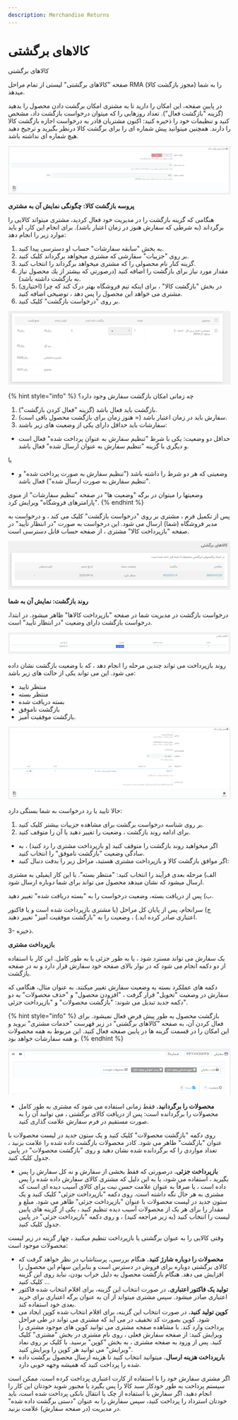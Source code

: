 ```yaml
---
description: Merchandise Returns
---
```


# کالاهای برگشتی

کالاهای برگشتی

صفحه "کالاهای برگشتی" لیستی از تمام مراحل RMA \(مجوز بازگشت کالا\) را به شما میدهد.

در پایین صفحه، این امکان را دارید تا به مشتری امکان برگشت دادن محصول را بدهید \(گزینه "بازگشت فعال"\). تعداد روزهایی را که میتوان درخواست بازگشت داد، مشخص کنید و تنظیمات خود را ذخیره کنید: اکنون مشتریان قادر به درخواست اجازه بازگشت کالا را دارند. همچنین میتوانید پیش شماره ای را برای برگشت کالا درنظر بگیرید و ترجیح دهید هیچ شماره ای نداشته باشد.

![](../../../../.gitbook/assets/0%20%2836%29.png)

**پروسه بازگشت کالا: چگونگی نمایش آن به مشتری**

هنگامی که گزینه بازگشت را در مدیریت خود فعال کردید، مشتری میتواند کالایی را برگرداند \(به شرطی که سفارش هنوز در زمان اعتبار باشد\). برای انجام این کار، او باید موارد زیر را انجام دهد:

1. به بخش "سابقه سفارشات" حساب او دسترسی پیدا کنید.
2. بر روی "جزییات" سفارشی که مشتری میخواهد برگرداند کلیک کنید.
3. گزینه کنار نام محصولی را که مشتری میخواهد برگرداند را انتخاب کنید.
4. مقدار مورد نیاز برای بازگشت را اضافه کنید \(درصورتي كه بيشتر از يك محصول نياز به بازگشت داشته باشد\).
5. \(اختیاری\) در بخش "بازگشت کالا" ، برای اینکه تیم فروشگاه بهتر درک کند که چرا مشتری می خواهد این محصول را پس دهد ، توضیحی اضافه کنید.
6. بر روی "درخواست بازگشت" کلیک کنید.

![](../../../../.gitbook/assets/1%20%2830%29.png)

{% hint style="info" %}
چه زمانی امکان بازگشت سفارش وجود دارد؟

1. بازگشت باید فعال باشد \(گزینه "فعال کردن بازگشت"\).
2. سفارش باید در زمان اعتبار باشد \(= هنوز زمان برای بازگشت محصول باقی است\).
3. سفارشات باید حداقل دارای یکی از وضعیت های زیر باشند:

* حداقل دو وضعیت: یکی با شرط "تنظیم سفارش به عنوان پرداخت شده" فعال است و دیگری با گزینه "تنظیم سفارش به عنوان ارسال شده" فعال باشد.

یا

* وضعیتی که هر دو شرط را داشته باشد \("تنظیم سفارش به صورت پرداخت شده" و "تنظیم سفارش به صورت ارسال شده"\) فعال باشد.

وضعیتها را میتوان در برگه "وضعیت ها" در صفحه "تنظیم سفارشات" از منوی "پارامترهای فروشگاه" ویرایش کرد.
{% endhint %}

پس از تکمیل فرم ، مشتری بر روی "درخواست بازگشت" کلیک می کند ، و درخواست به مدیر فروشگاه \(شما\) ارسال می شود. این درخواست به صورت "در انتظار تأیید" در صفحه "بازپرداخت کالا" مشتری ، از صفحه حساب قابل دسترسی است.

![](../../../../.gitbook/assets/2%20%2813%29.png)

**روند بازگشت: نمایش آن به شما**

درخواست بازگشت در مدیریت شما در صفحه "بازپرداخت کالاها" ظاهر میشود. در ابتدا، درخواست بازگشت دارای وضعیت "در انتظار تأیید" است.

![](../../../../.gitbook/assets/3%20%286%29.png)

روند بازپرداخت می تواند چندین مرحله را انجام دهد ، که با وضعیت بازگشت نشان داده می شود. این می تواند یکی از حالت های زیر باشد:

* منتظر تایید
* منتظر بسته
* بسته دریافت شده
* بازگشت ناموفق
* بازگشت موفقیت آمیز.

![](../../../../.gitbook/assets/4%20%285%29.png)

حالا تایید یا رد درخواست به شما بستگی دارد:

1. بر روی شناسه درخواست برگشت برای مشاهده جزییات بیشتر کلیک کنید.
2. برای ادامه روند بازگشت ، وضعیت را تغییر دهید یا آن را متوقف کنید.

* اگر میخواهید روند بازگشت را متوقف کنید \(و بازپرداخت مشتری را رد کنید\) ، به سادگی وضعیت "بازگشت ناموفق" را انتخاب کنید.
* اگر موافق بازگشت کالا و بازپرداخت مشتری هستید، مراحل زیر را بدقت دنبال کنید:

الف\) مرحله بعدی فرآیند را انتخاب کنید: "منتظر بسته". با این کار ایمیلی به مشتری ارسال میشود که نشان میدهد محصول می تواند برای شما دوباره ارسال شود.

ب\) پس از دریافت بسته، وضعیت درخواست را به "بسته دریافت شده" تغییر دهید.

ج\) سرانجام، پس از پایان کل مراحل \(یا مشتری بازپرداخت شده است و یا فاکتور اعتباری صادر کرده اید.\) ، وضعیت را به "بازگشت موفقیت آمیز" تغییر دهید.

3- ذخیره.

**بازپرداخت مشتری**

یک سفارش می تواند مسترد شود ، یا به طور جزئی یا به طور کامل. این کار با استفاده از دو دکمه انجام می شود که در نوار بالای صفحه خود سفارش قرار دارد و نه در صفحه بازگشت.

دکمه های عملکرد بسته به وضعیت سفارش تغییر میکنند. به عنوان مثال، هنگامی که سفارش در وصعیت "تحویل" قرار گرفت ، "افزودن محصول" و "حذف محصولات" به دو دکمه جدید تبدیل می شوند: "بازگشت محصولات" و "بازپرداخت جزئی".

{% hint style="info" %}
بازگشت محصول به طور پیش فرض فعال نمیشود. برای فعال کردن آن، به صفحه "کالاهای برگشتی" در زیر فهرست "خدمات مشتری" بروید و این امکان را در قسمت گزینه ها در پایین صفحه فعال کنید. این مربوط به همه محصولات و همه سفارشات خواهد بود.
{% endhint %}

![](../../../../.gitbook/assets/5%20%281%29.png)

* **محصولات را برگردانید.** فقط زمانی استفاده می شود که مشتری به طور کامل محصولات را برگردانده است: پس از دریافت کالای برگشتی ، می توانید آن را به صورت مستقیم در فرم سفارش علامت گذاری کنید.

روی دکمه "بازگشت محصولات" کلیک کنید و یک ستون جدید در لیست محصولات با عنوان "بازگشت" ظاهر می شود. کادر محصولات بازگشت داده شده را علامت بزنید ، تعداد مواردی را که برگردانده شده نشان دهید و روی "بازگشت محصولات" در پایین جدول کلیک کنید.

* **بازپرداخت جزئی.** درصورتی که فقط بخشی از سفارش و نه کل سفارش را پس بگیرید ، استفاده می شود، یا به این دلیل که مشتری کالای سفارش داده شده را پس داده است ، یا صرفاً به عنوان علامت حسن نیت برای کالای آسیب دیده ای است که مشتری به هر حال نگه داشته است. روی دکمه "بازپرداخت جزئی" کلیک کنید و یک ستون جدید در لیست محصولات با عنوان "بازپرداخت جزئی" ظاهر می شود. مبلغ و مقدار را برای هر یک از محصولات آسیب دیده تنظیم کنید ، یکی از گزینه های پایین لیست را انتخاب کنید \(به زیر مراجعه کنید\) ، و روی دکمه "بازپرداخت جزئی" در پایین جدول کلیک کنید.

وقتی کالایی را به عنوان برگشتی یا بازپرداخت تنظیم میکنید ، چهار گزینه در زیر لیست محصولات موجود است:

* **محصولات را دوباره شارژ کنید.** هنگام بررسی، پرستاشاپ در نظر خواهد گرفت که کالای برگشتی دوباره برای فروش در دسترس است و بنابراین سهام این محصول را افزایش می دهد. هنگام بازگشت محصول به دلیل خراب بودن، نباید روی این گزینه کلیک کنید ...
* **تولید یک فاکتور اعتباری.** در صورت انتخاب این گزینه، برای اقلام انتخاب شده فاکتور اعتباری صادر میشود. سپس مشتری میتواند از آن به عنوان برگه اعتباری برای خرید بعدی خود استفاده کند.
* **کوپن تولید کنید.** در صورت انتخاب این گزینه، برای اقلام انتخاب شده کوپن ایجاد می شود. کوپن بصورت کد تخفیف در می آید که مشتری می تواند در طی مراحل پرداخت وارد کند. با مشاهده صفحه مشتری می توانید کوپن های موجود مشتری را ویرایش کنید: از صفحه سفارش فعلی ، روی نام مشتری در بخش "مشتری" کلیک کنید. پس از ورود به صفحه مشتری ، به بخش "کوپن" برسید. با کلیک بر روی نماد "ویرایش" می توانید هر کوپن را ویرایش کنید.
* **بارپرداخت هزینه ارسال.** میتوانید انتخاب کنید تا هزینه ارسال محصول برگشت داده شده را پرداخت کنید که همیشه وجهه خوبی دارد.

اگر مشتری سفارش خود را با استفاده از کارت اعتباری پرداخت کرده است، ممکن است سیستم پرداخت به طور خودکار سبد کالا را پس بگیرد یا مجبور شوید خودتان این کار را انجام دهید. اگر سفارش با استفاده از چک یا انتقال بانکی پرداخت شده است، باید خودتان استرداد را پرداخت کنید، سپس سفارش را به عنوان "دستی برگشت داده شده" در مدیریت \(در صفحه سفارش\) علامت بزنید.

